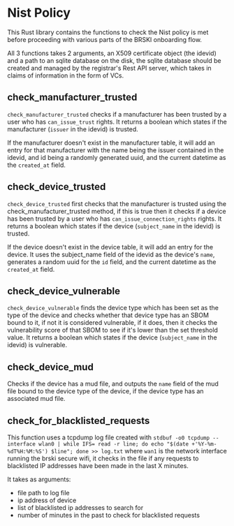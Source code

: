 # Nist Policy

This Rust library contains the functions to check the Nist policy is met before proceeding with various parts of the BRSKI onboarding flow.

All 3 functions takes 2 arguments, an X509 certificate object (the idevid) and a path to an sqlite database on the disk, the sqlite database should be created and managed by the registrar's Rest API server, which takes in claims of information in the form of VCs.

## check_manufacturer_trusted

`check_manufacturer_trusted` checks if a manufacturer has been trusted by a user who has `can_issue_trust` rights. It returns a boolean which states if the manufacturer (`issuer` in the idevid) is trusted. 

If the manufacturer doesn't exist in the manufacturer table, it will add an entry for that manufacturer with the name being the issuer contained in the idevid, and id being a randomly generated uuid, and the current datetime as the `created_at` field. 


## check_device_trusted

`check_device_trusted` first checks that the manufacturer is trusted using the check_manufacturer_trusted method, if this is true then it checks if a device has been trusted by a user who has `can_issue_connection_rights` rights. It returns a boolean which states if the device (`subject_name` in the idevid) is trusted. 

If the device doesn't exist in the device table, it will add an entry for the device. It uses the subject_name field of the idevid as the device's `name`, generates a random uuid for the `id` field, and the current datetime as the `created_at` field.

## check_device_vulnerable

`check_device_vulnerable` finds the device type which has been set as the type of the device and checks whether that device type has an SBOM bound to it, if not it is considered vulnerable, if it does, then it checks the vulnerability score of that SBOM to see if it's lower than the set threshold value. It returns a boolean which states if the device (`subject_name` in the idevid) is vulnerable. 

## check_device_mud

Checks if the device has a mud file, and outputs the `name` field of the mud file bound to the device type of the device, if the device type has an associated mud file.

## check_for_blacklisted_requests

This function uses a tcpdump log file created with `stdbuf -o0 tcpdump --interface wlan0 | while IFS= read -r line; do echo "$(date +'%Y-%m-%dT%H:%M:%S') $line"; done >> log.txt` where `wan1` is the network interface running the brski secure wifi, it checks in the file if any requests to blacklisted IP addresses have been made in the last X minutes.

It takes as arguments:
- file path to log file
- ip address of device
- list of blacklisted ip addresses to search for 
- number of minutes in the past to check for blacklisted requests
